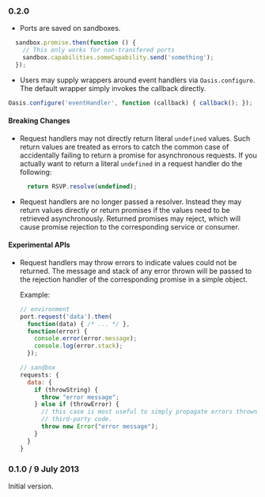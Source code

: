 ### 0.2.0

- Ports are saved on sandboxes.
```js
  sandbox.promise.then(function () {
    // This only works for non-transfered ports
    sandbox.capabilities.someCapability.send('something');
  });
```
- Users may supply wrappers around event handlers via `Oasis.configure`.  The
  default wrapper simply invokes the callback directly.
```js
Oasis.configure('eventHandler', function (callback) { callback(); });
```

#### Breaking Changes

- Request handlers may not directly return literal `undefined` values.  Such
  return values are treated as errors to catch the common case of accidentally
  failing to return a promise for asynchronous requests.  If you actually want
  to return a literal `undefined` in a request handler do the following:
  ```js
    return RSVP.resolve(undefined);
  ```
- Request handlers are no longer passed a resolver.  Instead they may return
  values directly or return promises if the values need to be retrieved
  asynchronously.  Returned promises may reject, which will cause promise
  rejection to the corresponding service or consumer.

#### Experimental APIs

- Request handlers may throw errors to indicate values could not be returned.
  The message and stack of any error thrown will be passed to the rejection
  handler of the corresponding promise in a simple object.

  Example:
    ```js
    // environment
    port.request('data').then(
      function(data) { /* ... */ },
      function(error) {
        console.error(error.message);
        console.log(error.stack);
      });

    // sandbox
    requests: {
      data: {
        if (throwString) {
          throw "error message";
        } else if (throwError) {
          // this case is most useful to simply propagate errors thrown by
          // third-party code.
          throw new Error("error message");
        }
      }
    }
    ```

### 0.1.0 / 9 July 2013

Initial version.

